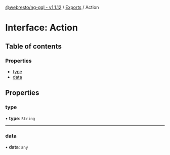 [@webresto/ng-gql - v1.1.12](../README.md) / [Exports](../modules.md) / Action

# Interface: Action

## Table of contents

### Properties

- [type](Action.md#type)
- [data](Action.md#data)

## Properties

### type

• **type**: `String`

___

### data

• **data**: `any`
